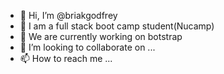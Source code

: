 - 👋 Hi, I’m @briakgodfrey
- 👀 I am a full stack boot camp student(Nucamp) 
- 🌱 We are currently working on botstrap
- 💞️ I’m looking to collaborate on ...
- 📫 How to reach me ...

<!---
briakgodfrey/briakgodfrey is a ✨ special ✨ repository because its `README.md` (this file) appears on your GitHub profile.
You can click the Preview link to take a look at your changes.
--->
